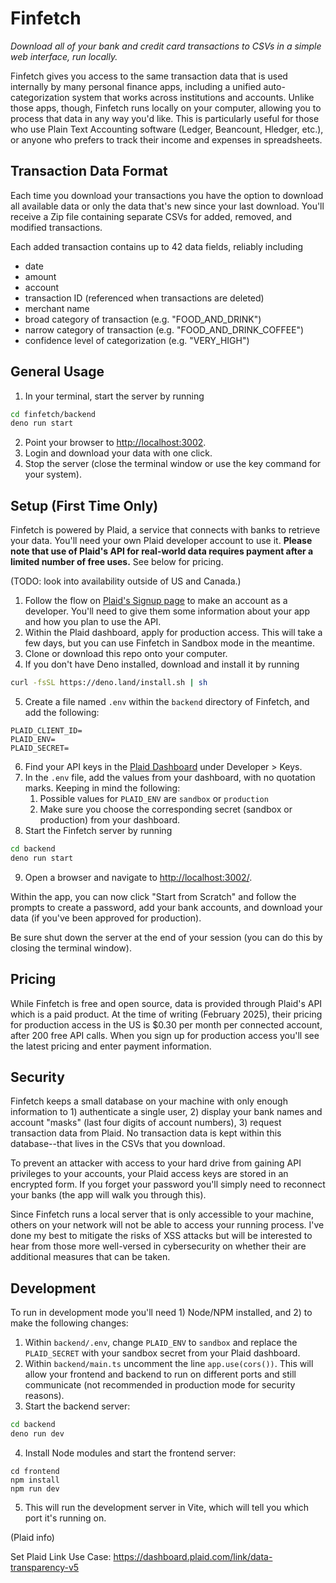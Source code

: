 # Finfetch

_Download all of your bank and credit card transactions to CSVs in a simple web interface, run locally._

Finfetch gives you access to the same transaction data that is used internally by many personal finance apps, including a unified auto-categorization system that works across institutions and accounts. Unlike those apps, though, Finfetch runs locally on your computer, allowing you to process that data in any way you'd like. This is particularly useful for those who use Plain Text Accounting software (Ledger, Beancount, Hledger, etc.), or anyone who prefers to track their income and expenses in spreadsheets.

## Transaction Data Format

Each time you download your transactions you have the option to download all available data or only the data that's new since your last download. You'll receive a Zip file containing separate CSVs for added, removed, and modified transactions.

Each added transaction contains up to 42 data fields, reliably including

- date
- amount
- account
- transaction ID (referenced when transactions are deleted)
- merchant name
- broad category of transaction (e.g. "FOOD_AND_DRINK")
- narrow category of transaction (e.g. "FOOD_AND_DRINK_COFFEE")
- confidence level of categorization (e.g. "VERY_HIGH")

## General Usage

1. In your terminal, start the server by running

```bash
cd finfetch/backend
deno run start
```

2. Point your browser to [http://localhost:3002]().
1. Login and download your data with one click.
1. Stop the server (close the terminal window or use the key command for your system).

## Setup (First Time Only)

Finfetch is powered by Plaid, a service that connects with banks to retrieve your data. You'll need your own Plaid developer account to use it. **Please note that use of Plaid's API for real-world data requires payment after a limited number of free uses.** See below for pricing.

(TODO: look into availability outside of US and Canada.)

1. Follow the flow on [Plaid's Signup page](https://dashboard.plaid.com/signup) to make an account as a developer. You'll need to give them some information about your app and how you plan to use the API.
1. Within the Plaid dashboard, apply for production access. This will take a few days, but you can use Finfetch in Sandbox mode in the meantime.
1. Clone or download this repo onto your computer.
1. If you don't have Deno installed, download and install it by running

```bash
curl -fsSL https://deno.land/install.sh | sh
```

5. Create a file named `.env` within the `backend` directory of Finfetch, and add the following:

```
PLAID_CLIENT_ID=
PLAID_ENV=
PLAID_SECRET=
```

6. Find your API keys in the [Plaid Dashboard](https://dashboard.plaid.com/developers/keys) under Developer > Keys.
1. In the `.env` file, add the values from your dashboard, with no quotation marks. Keeping in mind the following:
   1. Possible values for `PLAID_ENV` are `sandbox` or `production`
   1. Make sure you choose the corresponding secret (sandbox or production) from your dashboard.
1. Start the Finfetch server by running

```bash
cd backend
deno run start
```

9. Open a browser and navigate to [http://localhost:3002/]().

Within the app, you can now click "Start from Scratch" and follow the prompts to create a password, add your bank accounts, and download your data (if you've been approved for production).

Be sure shut down the server at the end of your session (you can do this by closing the terminal window).

## Pricing

While Finfetch is free and open source, data is provided through Plaid's API which is a paid product. At the time of writing (February 2025), their pricing for production access in the US is $0.30 per month per connected account, after 200 free API calls. When you sign up for production access you'll see the latest pricing and enter payment information.

## Security

Finfetch keeps a small database on your machine with only enough information to 1) authenticate a single user, 2) display your bank names and account "masks" (last four digits of account numbers), 3) request transaction data from Plaid. No transaction data is kept within this database--that lives in the CSVs that you download.

To prevent an attacker with access to your hard drive from gaining API privileges to your accounts, your Plaid access keys are stored in an encrypted form. If you forget your password you'll simply need to reconnect your banks (the app will walk you through this).

Since Finfetch runs a local server that is only accessible to your machine, others on your network will not be able to access your running process. I've done my best to mitigate the risks of XSS attacks but will be interested to hear from those more well-versed in cybersecurity on whether their are additional measures that can be taken.

## Development

To run in development mode you'll need 1) Node/NPM installed, and 2) to make the following changes:

1. Within `backend/.env`, change `PLAID_ENV` to `sandbox` and replace the `PLAID_SECRET` with your sandbox secret from your Plaid dashboard.
1. Within `backend/main.ts` uncomment the line `app.use(cors())`. This will allow your frontend and backend to run on different ports and still communicate (not recommended in production mode for security reasons).
1. Start the backend server:

```bash
cd backend
deno run dev
```

4. Install Node modules and start the frontend server:

```
cd frontend
npm install
npm run dev
```

5. This will run the development server in Vite, which will tell you which port it's running on.

(Plaid info)

Set Plaid Link Use Case:
https://dashboard.plaid.com/link/data-transparency-v5
